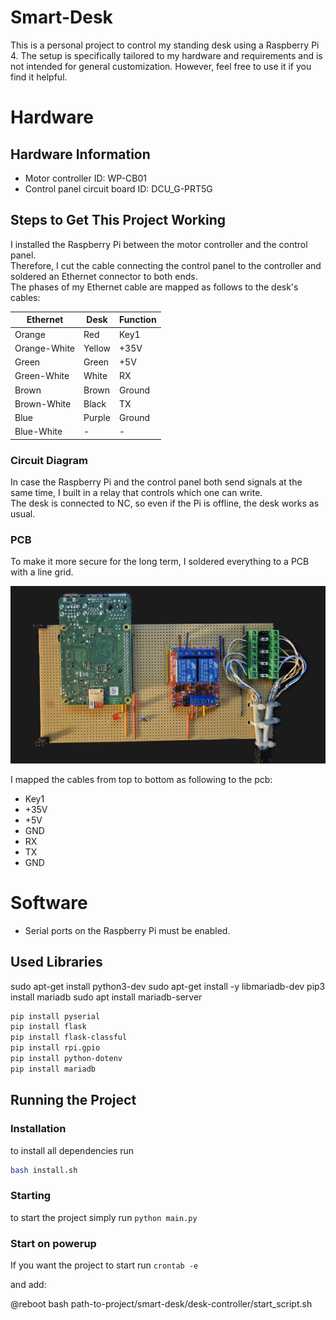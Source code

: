 # Smart-Desk

This is a personal project to control my standing desk using a Raspberry Pi 4. The setup is specifically tailored to my hardware and requirements and is not intended for general customization. However, feel free to use it if you find it helpful.

# Hardware

## Hardware Information

- Motor controller ID: WP-CB01
- Control panel circuit board ID: DCU_G-PRT5G

## Steps to Get This Project Working

I installed the Raspberry Pi between the motor controller and the control panel.<br> Therefore, I cut the cable connecting the control panel to the controller and soldered an Ethernet connector to both ends.<br>
The phases of my Ethernet cable are mapped as follows to the desk's cables:

| Ethernet     | Desk   | Function |
| ------------ | ------ | -------- |
| Orange       | Red    | Key1     |
| Orange-White | Yellow | +35V     |
| Green        | Green  | +5V      |
| Green-White  | White  | RX       |
| Brown        | Brown  | Ground   |
| Brown-White  | Black  | TX       |
| Blue         | Purple | Ground   |
| Blue-White   | -      | -        |

### Circuit Diagram

In case the Raspberry Pi and the control panel both send signals at the same time, I built in a relay that controls which one can write. <br> The desk is connected to NC, so even if the Pi is offline, the desk works as usual.

### PCB

To make it more secure for the long term, I soldered everything to a PCB with a line grid.

![Image of the PCB](documentation/pcb.jpg)

I mapped the cables from top to bottom as following to the pcb:
- Key1
- +35V
- +5V
- GND
- RX
- TX
- GND

# Software

- Serial ports on the Raspberry Pi must be enabled.

## Used Libraries
sudo apt-get install python3-dev
sudo apt-get install -y libmariadb-dev
pip3 install mariadb
sudo apt install mariadb-server

```bash
pip install pyserial
pip install flask
pip install flask-classful
pip install rpi.gpio
pip install python-dotenv
pip install mariadb
```

## Running the Project
### Installation
to install all dependencies run
```bash
bash install.sh
```

### Starting
to start the project simply run 
`python main.py`

### Start on powerup
If you want the project to start run
`crontab -e`

and add:

@reboot bash path-to-project/smart-desk/desk-controller/start_script.sh

